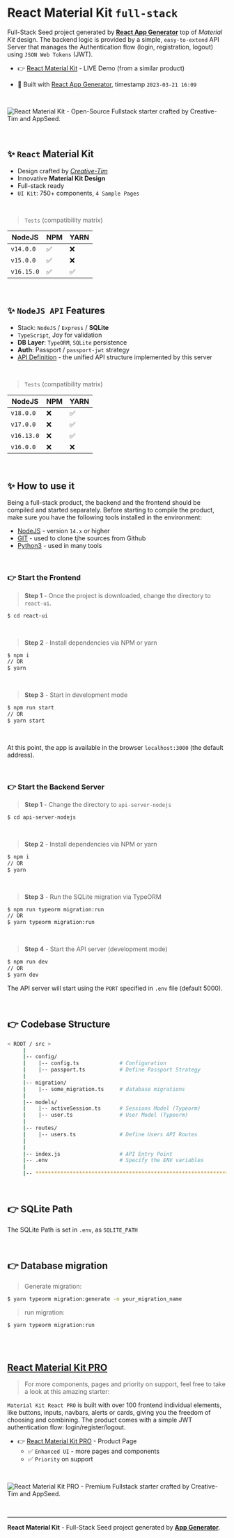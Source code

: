 # React Material Kit `full-stack`

Full-Stack Seed project generated by **[React App Generator](https://appseed.us/generator/react/)** top of *Material Kit* design. The backend logic is provided by a simple, `easy-to-extend` API Server that manages the Authentication flow (login, registration, logout) using `JSON Web Tokens` (JWT).

- 👉 [React Material Kit](https://react-material-kit.appseed-srv1.com/pages/authentication/sign-in) - LIVE Demo (from a similar product)

- 🚀 Built with [React App Generator](https://appseed.us/generator/react/), timestamp `2023-03-21 16:09`

<br />

![React Material Kit - Open-Source Fullstack starter crafted by Creative-Tim and AppSeed.](https://user-images.githubusercontent.com/51070104/205701017-aba36ff7-1db0-41d0-8691-9f989c047014.png)


<br >

## ✨ `React` Material Kit

- Design crafted by *[Creative-Tim](https://bit.ly/3fKQZaL)*
- Innovative **Material Kit Design**
- Full-stack ready
- `UI Kit`: 750+ components, `4 Sample Pages`  

<br />

> `Tests` (compatibility matrix)

| NodeJS | NPM | YARN | 
| --- | --- | --- |  
| `v14.0.0` | ✅ | ❌ |
| `v15.0.0` | ✅ | ❌ | 
| `v16.15.0` | ✅ | ✅ | 


<br />

## ✨ `NodeJS API` Features

- Stack: `NodeJS` / `Express` / **SQLite** 
- `TypeScript`, Joy for validation
- **DB Layer**: `TypeORM`, `SQLite` persistence
- **Auth**: Passport / `passport-jwt` strategy
- [API Definition](https://docs.appseed.us/boilerplate-code/api-unified-definition) - the unified API structure implemented by this server

<br />

> `Tests` (compatibility matrix)

| NodeJS | NPM | YARN | 
| --- | --- | --- | 
| `v18.0.0`  | ❌ | ✅ |
| `v17.0.0`  | ❌ | ✅ |
| `v16.13.0` | ❌ | ✅ | 
| `v16.0.0`  | ❌ | ❌ | 


<br /> 

## ✨ How to use it

Being a full-stack product, the backend and the frontend should be compiled and started separately. 
Before starting to compile the product, make sure you have the following tools installed in the environment:

- [NodeJS](https://nodejs.org/en/) - version `14.x` or higher
- [GIT](https://git-scm.com/) - used to clone tjhe sources from Github
- [Python3](https://www.python.org/) - used in many tools

<br />

### 👉 Start the Frontend 

> **Step 1** - Once the project is downloaded, change the directory to `react-ui`. 

```bash
$ cd react-ui
```

<br >

> **Step 2** - Install dependencies via NPM or yarn

```bash
$ npm i
// OR
$ yarn
```

<br />

> **Step 3** - Start in development mode

```bash
$ npm run start 
// OR
$ yarn start
```

<br />

At this point, the app is available in the browser `localhost:3000` (the default address).


<br /> 

### 👉 Start the Backend Server 

> **Step 1** - Change the directory to `api-server-nodejs`

```bash
$ cd api-server-nodejs
```

<br >

> **Step 2** - Install dependencies via NPM or yarn

```bash
$ npm i
// OR
$ yarn
```

<br />

> **Step 3** - Run the SQLite migration via TypeORM

```bash
$ npm run typeorm migration:run
// OR 
$ yarn typeorm migration:run
```

<br />

> **Step 4** - Start the API server (development mode)

```bash
$ npm run dev
// OR
$ yarn dev
```

The API server will start using the `PORT` specified in `.env` file (default 5000).

<br /> 

## 👉 Codebase Structure

```bash
< ROOT / src >
     | 
     |-- config/                              
     |    |-- config.ts             # Configuration       
     |    |-- passport.ts           # Define Passport Strategy             
     | 
     |-- migration/
     |    |-- some_migration.ts     # database migrations
     |
     |-- models/                              
     |    |-- activeSession.ts      # Sessions Model (Typeorm)              
     |    |-- user.ts               # User Model (Typeorm) 
     | 
     |-- routes/                              
     |    |-- users.ts              # Define Users API Routes
     | 
     | 
     |-- index.js                   # API Entry Point
     |-- .env                       # Specify the ENV variables
     |                        
     |-- ************************************************************************
```

<br />

## 👉 SQLite Path

The SQLite Path is set in `.env`, as `SQLITE_PATH`

<br />

## 👉 Database migration

> Generate migration:

```bash
$ yarn typeorm migration:generate -n your_migration_name
```

> run migration: 

```bash
$ yarn typeorm migration:run
```

<br />

<br />

## [React Material Kit PRO](https://appseed.us/product/material-kit-pro/full-stack/)

> For more components, pages and priority on support, feel free to take a look at this amazing starter:

`Material Kit React PRO` is built with over 100 frontend individual elements, like buttons, inputs, navbars, alerts or cards, giving you the freedom of choosing and combining. The product comes with a simple JWT authentication flow: login/register/logout. 

- 👉 [React Material Kit PRO](https://appseed.us/product/material-kit-pro/full-stack/) - Product Page
  - ✅ `Enhanced UI` - more pages and components
  - ✅ `Priority` on support

<br >

![React Material Kit PRO - Premium Fullstack starter crafted by Creative-Tim and AppSeed.](https://user-images.githubusercontent.com/51070104/205701266-e721435d-22fc-48f2-9462-11f7fb050143.png)

<br />

---
**React Material Kit** - Full-Stack Seed project generated by **[App Generator](https://appseed.us/generator/)**.
